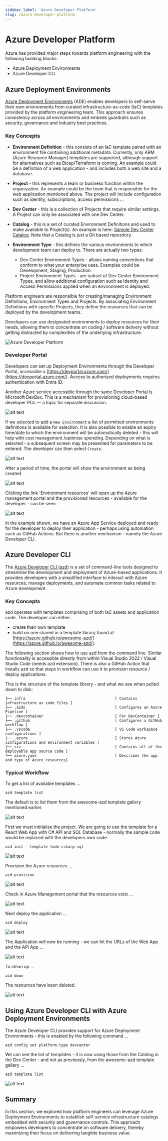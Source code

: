 ```yaml
---
sidebar_label: 'Azure Developer Platform'
slug: /azure-developer-platform
---
```


# Azure Developer Platform 

Azure has provided major steps towards platform engineering with the following building blocks:

  - Azure Deployment Environments  
  - Azure Developer CLI  


## Azure Deployment Environments 

[Azure Deployment Environments](https://learn.microsoft.com/azure/deployment-environments/) (ADE)  enables developers to self-serve their own environments from curated infrastructure-as-code (IaC) templates provided by the platform engineering team. This approach ensures consistency across all environments and embeds guardrails such as security, governance and industry best practices.   

### Key Concepts

- **Environment Definition** - this consists of an IaC template paired with an environment file containing additional metadata. Currently, only ARM (Azure Resource Manager) templates are supported, although support for alternatives such as Bicep/Terraform is coming.   An example could be a definition of a web application - and includes both a web site and a database.

- **Project** - this represents a team or business function within the organization.  An example could be the team that is responsible for the web application mentioned above.  The project will include configuration such as identity, subscriptions, access permissions ...

- **Dev Center** - this is a collection of Projects that require similar settings.   A Project can only be associated with one Dev Center.

- **Catalog** - this is a set of curated Environment Definitions and used to make available to Project(s).  An example is here: [Sample Dev Center Catalog](https://github.com/microsoft/devcenter-catalog).   Note that a Catalog is just a Git based repository.

- **Environment Type** - this defines the various environments to which development team can deploy to.  There are actually two types:
  - Dev Center Environment Types - allows naming conventions that conform to what your enterprise uses. Examples could be Development, Staging, Production. 
  - Project Environment Types - are subset of Dev Center Environment Types, and allow additional configuration such as Identity and Access Permissions applied when an environment is deployed.

Platform engineers are responsible for creating/managing Environment Definitions, Environment Types and Projects.  By associating Environment Definitions with specific Projects, they define the resources that can be deployed by the development teams.

Developers can use designated environments to deploy resources for their needs, allowing them to concentrate on coding / software delivery without getting distracted by complexities of the underlying infrastructure.

![Azure Developer Platform](images/ade.png)

### Developer Portal 

Developers can set up Deployment Environments through the Developer Portal, accessible a [https://devportal.azure.com/](<https://devportal.azure.com/>).  Access to authorized deployments requires authentication with Entra ID.

Another Azure service accessible through the same Developer Portal is Microsoft DevBox.  This is a mechanism for provisioning cloud-based developer PCs — a topic for separate discussion. 

![alt text](images/devportal.png)

If we selected to add a `New Environment` a list of permitted environments definitions is available for selection. It is also possible to enable an expiry time/date to which the environment will be automatically deleted - this will help with cost management /optimise spending. Depending on what is selected - a subsequent screen may be presented for parameters to be entered.   The developer can then select `Create`.

![alt text](images/devportalenv.png)

After a period of time, the portal will show the environment as being created. 

![alt text](images/devportalenvcreated.png)

Clicking the link 'Environment resources' will open up the Azure management portal and the provisioned resources - available for the developer - can be seen. 

![alt text](images/envcreated.png) 

In the example shown, we have an Azure App Service deployed and ready for the developer to deploy their application - perhaps using automation such as GitHub Actions.  But there is another mechanism - namely the Azure Developer CLI.


## Azure Developer CLI

The [Azure Developer CLI (azd)](<https://learn.microsoft.com/azure/developer/azure-developer-cli/>) is a set of command-line tools designed to streamline the development and deployment of Azure-based applications. It provides developers with a simplified interface to interact with Azure resources, manage deployments, and automate common tasks related to Azure development.

### Key Concepts

azd operates with templates comprising of both IaC assets and application code.   The developer can either:
- create their own template
- build on one shared in a template library found at [https://azure.github.io/awesome-azd/](<https://azure.github.io/awesome-azd/>).

The following section shows how to use azd from the command line.   Similar functionality is accessible directly from within Visual Studio 2022 / Visual Studio Code (needs azd extension).  There is also a GitHub Action that installs azd so that steps in workflow can use it  to provision resource / deploy applications. 

This is the structure of the template library - and what we see when pulled down to disk:

```
├── infra                                        [ Contains infrastructure as code files ]
├── .azdo                                        [ Configures an Azure Pipeline ]
├── .devcontainer                                [ For DevContainer ]
├── .github                                      [ Configures a GitHub workflow ]
├── .vscode                                      [ VS Code workspace configurations ]
├── .azure                                       [ Stores Azure configurations and environment variables ]
├── src                                          [ Contains all of the deployable app source code ]
└── azure.yaml                                   [ Describes the app and type of Azure resources]
```


### Typical Workflow 

To get a list of available templates ...

```
azd template list
```

The default is to list them from the awesome-azd template gallery mentioned earlier.

![alt text](images/azd1.png)

First we must intitialise the project.  We are going to use the template for a React Web App with C# API and SQL Database - normally the sample code would be replaced with the developers own code.  

```
azd init --template todo-csharp-sql
```

![alt text](images/azd2.png)

Provision the Azure resources ... 

```
azd provision
```

![alt text](images/azd3.png)

Check in Azure Management portal that the resources exist ... 

![alt text](images/azd4.png) 

Next deploy the application ...

```
azd deploy
```

![alt text](images/azd5.png)

The Application will now be running - we can hit the URLs of the Web App and the APi App ...

![alt text](images/azd6.png)

To clean up ...

```
azd down
```

The resources have been deleted.

![alt text](images/azd7.png)


## Using Azure Developer CLI with Azure Deployment Environments

The Azure Developer CLI provides support for Azure Deployment Environments - this is enabled by the following command ... 

```
azd config set platform.type devcenter
```

We can see the list of templates - it is now using those from the Catalog in the Dev Center - and not as previously, from the awesome-azd template gallery ...

```
azd template list
```

![alt text](images/azd8.png)


## Summary

In this section, we explored how platform engineers can leverage Azure Deployment Environments to establish self-service infrastructure catalogs embedded with security and governance controls. This approach empowers developers to concentrate on software delivery, thereby maximizing their focus on delivering tangible business value.   




